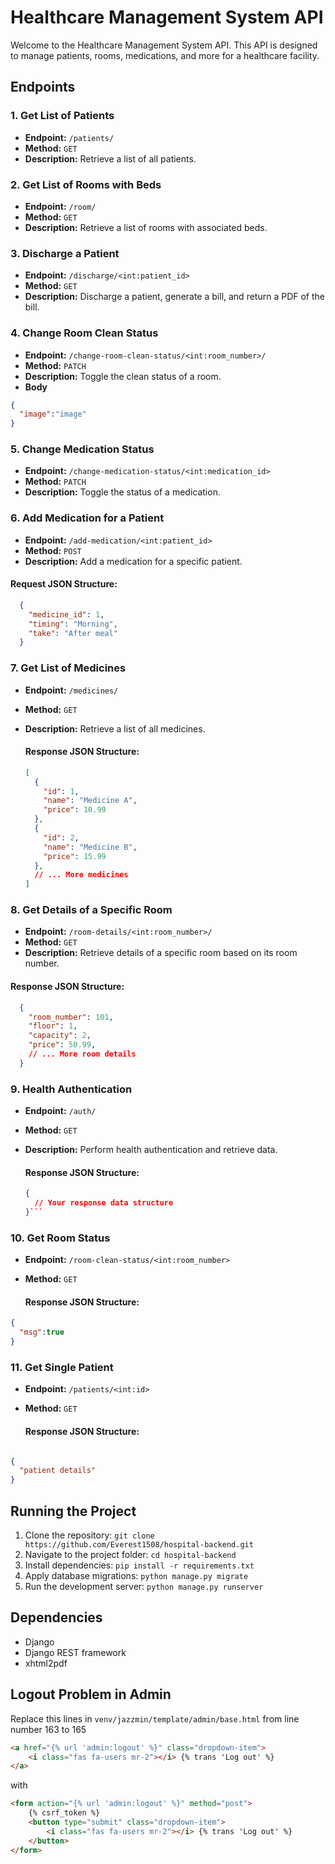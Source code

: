 # Healthcare Management System API

Welcome to the Healthcare Management System API. This API is designed to manage patients, rooms, medications, and more for a healthcare facility.

## Endpoints

### 1. Get List of Patients

- **Endpoint:** `/patients/`
- **Method:** `GET`
- **Description:** Retrieve a list of all patients.

### 2. Get List of Rooms with Beds

- **Endpoint:** `/room/`
- **Method:** `GET`
- **Description:** Retrieve a list of rooms with associated beds.

### 3. Discharge a Patient

- **Endpoint:** `/discharge/<int:patient_id>`
- **Method:** `GET`
- **Description:** Discharge a patient, generate a bill, and return a PDF of the bill.

### 4. Change Room Clean Status

- **Endpoint:** `/change-room-clean-status/<int:room_number>/`
- **Method:** `PATCH`
- **Description:** Toggle the clean status of a room.
- **Body**
```json
{
  "image":"image"
}
```


### 5. Change Medication Status

- **Endpoint:** `/change-medication-status/<int:medication_id>`
- **Method:** `PATCH`
- **Description:** Toggle the status of a medication.

### 6. Add Medication for a Patient

- **Endpoint:** `/add-medication/<int:patient_id>`
- **Method:** `POST`
- **Description:** Add a medication for a specific patient.

#### Request JSON Structure:

  ```json
    {
      "medicine_id": 1,
      "timing": "Morning",
      "take": "After meal"
    }
  ```

### 7. Get List of Medicines

- **Endpoint:** `/medicines/`
- **Method:** `GET`
- **Description:** Retrieve a list of all medicines.

  #### Response JSON Structure:

  ```json
  [
    {
      "id": 1,
      "name": "Medicine A",
      "price": 10.99
    },
    {
      "id": 2,
      "name": "Medicine B",
      "price": 15.99
    },
    // ... More medicines
  ]

### 8. Get Details of a Specific Room

- **Endpoint:** `/room-details/<int:room_number>/`
- **Method:** `GET`
- **Description:** Retrieve details of a specific room based on its room number.

#### Response JSON Structure:

  ```json
    {
      "room_number": 101,
      "floor": 1,
      "capacity": 2,
      "price": 50.99,
      // ... More room details
    }
  ```

### 9. Health Authentication

- **Endpoint:** `/auth/`
- **Method:** `GET`
- **Description:** Perform health authentication and retrieve data.

  #### Response JSON Structure:

  ```json
  {
    // Your response data structure
  }```

### 10. Get Room Status

- **Endpoint:** `/room-clean-status/<int:room_number>`
- **Method:** `GET`

  #### Response JSON Structure:
```json
{
  "msg":true
}
```

### 11. Get Single Patient

- **Endpoint:** `/patients/<int:id>`
- **Method:** `GET`

  #### Response JSON Structure:

```json

{
  "patient details"
}
```

## Running the Project

1. Clone the repository: `git clone https://github.com/Everest1508/hospital-backend.git`
2. Navigate to the project folder: `cd hospital-backend`
3. Install dependencies: `pip install -r requirements.txt`
4. Apply database migrations: `python manage.py migrate`
5. Run the development server: `python manage.py runserver`

## Dependencies

- Django
- Django REST framework
- xhtml2pdf

## Logout Problem in Admin

Replace this lines in ```venv/jazzmin/template/admin/base.html``` from line number 163 to 165

```html
<a href="{% url 'admin:logout' %}" class="dropdown-item">
    <i class="fas fa-users mr-2"></i> {% trans 'Log out' %}
</a>
```

with

```html
<form action="{% url 'admin:logout' %}" method="post">
    {% csrf_token %}
    <button type="submit" class="dropdown-item">
        <i class="fas fa-users mr-2"></i> {% trans 'Log out' %}
    </button>
</form>
```

